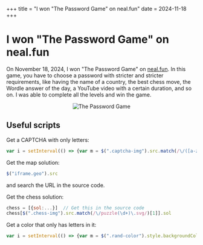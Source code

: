 +++
title = "I won \"The Password Game\" on neal.fun"
date = 2024-11-18
+++

# I won "The Password Game" on neal.fun

On November 18, 2024, I won "The Password Game" on [neal.fun](https://neal.fun/password). In this game, you have to choose a password with stricter and stricter requirements, like having the name of a country, the best chess move, the Wordle answer of the day, a YouTube video with a certain duration, and so on. I was able to complete all the levels and win the game.

<div style="text-align: center">
    <img src="passwordgame.jpg" alt="The Password Game" style="max-width: 300px">
</div>

## Useful scripts

Get a CAPTCHA with only letters:
```javascript
var i = setInterval(() => {var m = $(".captcha-img").src.match(/\/([a-z]+)\.png/); if(m) clearInterval(i), console.log(m[1]); else $(".captcha-refresh").click()}, 50);
```

Get the map solution:
```javascript
$("iframe.geo").src
```
and search the URL in the source code.

Get the chess solution:
```javascript
chess = [{sol:...}]  // Get this in the source code
chess[$(".chess-img").src.match(/\/puzzle(\d+)\.svg/)[1]].sol
```

Get a color that only has letters in it:
```javascript
var i = setInterval(() => {var m = $(".rand-color").style.backgroundColor.match(/rgb\((\d+), (\d+), (\d+)\)/), r = (+m[1]).toString(16).padStart(2, 0), g = (+m[2]).toString(16).padStart(2, 0), b = (+m[3]).toString(16).padStart(2, 0); if(!r.match(/\d/) && !g.match(/\d/) && !b.match(/\d/)) clearInterval(i), console.log(r + g + b); else $(".rand-color .refresh").click()}, 50);
```
